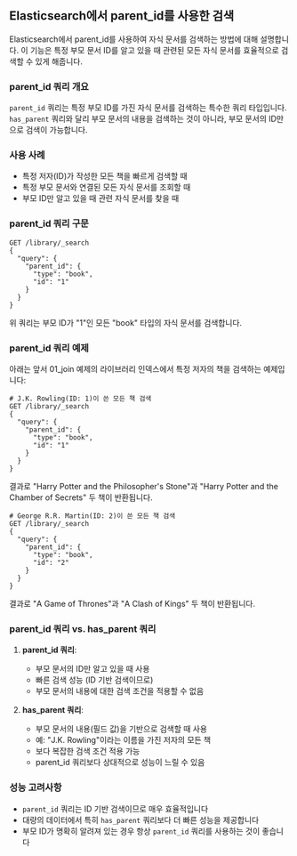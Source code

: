 ## Elasticsearch에서 parent_id를 사용한 검색

Elasticsearch에서 parent_id를 사용하여 자식 문서를 검색하는 방법에 대해 설명합니다. 이 기능은 특정 부모 문서 ID를 알고 있을 때 관련된 모든 자식 문서를 효율적으로 검색할 수 있게 해줍니다.

### parent_id 쿼리 개요

`parent_id` 쿼리는 특정 부모 ID를 가진 자식 문서를 검색하는 특수한 쿼리 타입입니다. `has_parent` 쿼리와 달리 부모 문서의 내용을 검색하는 것이 아니라, 부모 문서의 ID만으로 검색이 가능합니다.

### 사용 사례

- 특정 저자(ID)가 작성한 모든 책을 빠르게 검색할 때
- 특정 부모 문서와 연결된 모든 자식 문서를 조회할 때
- 부모 ID만 알고 있을 때 관련 자식 문서를 찾을 때

### parent_id 쿼리 구문

```elasticsearch
GET /library/_search
{
  "query": {
    "parent_id": {
      "type": "book",
      "id": "1"
    }
  }
}
```

위 쿼리는 부모 ID가 "1"인 모든 "book" 타입의 자식 문서를 검색합니다.

### parent_id 쿼리 예제

아래는 앞서 01_join 예제의 라이브러리 인덱스에서 특정 저자의 책을 검색하는 예제입니다:

```elasticsearch
# J.K. Rowling(ID: 1)이 쓴 모든 책 검색
GET /library/_search
{
  "query": {
    "parent_id": {
      "type": "book",
      "id": "1"
    }
  }
}
```

결과로 "Harry Potter and the Philosopher's Stone"과 "Harry Potter and the Chamber of Secrets" 두 책이 반환됩니다.

```elasticsearch
# George R.R. Martin(ID: 2)이 쓴 모든 책 검색
GET /library/_search
{
  "query": {
    "parent_id": {
      "type": "book",
      "id": "2"
    }
  }
}
```

결과로 "A Game of Thrones"과 "A Clash of Kings" 두 책이 반환됩니다.

### parent_id 쿼리 vs. has_parent 쿼리

1. **parent_id 쿼리**:
   - 부모 문서의 ID만 알고 있을 때 사용
   - 빠른 검색 성능 (ID 기반 검색이므로)
   - 부모 문서의 내용에 대한 검색 조건을 적용할 수 없음

2. **has_parent 쿼리**:
   - 부모 문서의 내용(필드 값)을 기반으로 검색할 때 사용
   - 예: "J.K. Rowling"이라는 이름을 가진 저자의 모든 책
   - 보다 복잡한 검색 조건 적용 가능
   - parent_id 쿼리보다 상대적으로 성능이 느릴 수 있음

### 성능 고려사항

- `parent_id` 쿼리는 ID 기반 검색이므로 매우 효율적입니다
- 대량의 데이터에서 특히 `has_parent` 쿼리보다 더 빠른 성능을 제공합니다
- 부모 ID가 명확히 알려져 있는 경우 항상 `parent_id` 쿼리를 사용하는 것이 좋습니다